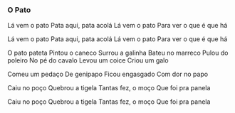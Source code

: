 ### O Pato

Lá vem o pato
Pata aqui, pata acolá
Lá vem o pato
Para ver o que é que há

Lá vem o pato
Pata aqui, pata acolá
Lá vem o pato
Para ver o que é que há

O pato pateta
Pintou o caneco
Surrou a galinha
Bateu no marreco
Pulou do poleiro
No pé do cavalo
Levou um coice
Criou um galo

Comeu um pedaço
De genipapo
Ficou engasgado
Com dor no papo

Caiu no poço
Quebrou a tigela
Tantas fez, o moço
Que foi pra panela

Caiu no poço
Quebrou a tigela
Tantas fez, o moço
Que foi pra panela
